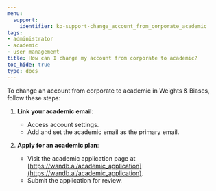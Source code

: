 ```yaml
---
menu:
  support:
    identifier: ko-support-change_account_from_corporate_academic
tags:
- administrator
- academic
- user management
title: How can I change my account from corporate to academic?
toc_hide: true
type: docs
---
```


To change an account from corporate to academic in Weights & Biases, follow these steps:

1. **Link your academic email**:
   - Access account settings.
   - Add and set the academic email as the primary email.

2. **Apply for an academic plan**:
   - Visit the academic application page at [https://wandb.ai/academic_application](https://wandb.ai/academic_application).
   - Submit the application for review.